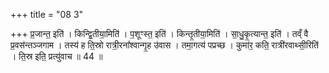 +++
title = "08 3"

+++
प्र॒जान्त॒ इति॑ । किन्द्वि॒तीया॒मिति॑ । प॒शूꣳस्त॒ इति॑ । किन्तृ॒तीया॒मिति॑ । सा॒धु॒कृ॒त्यान्त॒ इति॑ । तव्ँ वै प्र॒वस॑न्तञ्जगाम । तस्य॑ ह ति॒स्रो रात्री॒रना᳚श्वान्गृ॒ह उ॑वास । तमा॒गत्य॑ पप्रच्छ । कुमा॑र॒ कति॒ रात्री॑रवाथ्सी॒रिति॑ । ति॒स्र इति॒ प्रत्यु॑वाच ॥ 44 ॥

